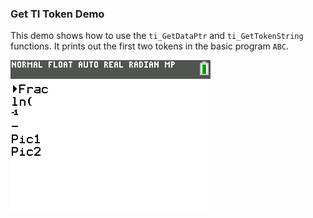 ### Get TI Token Demo

This demo shows how to use the `ti_GetDataPtr` and `ti_GetTokenString` functions.
It prints out the first two tokens in the basic program `ABC`.

![Screenshot](screenshot.png)
